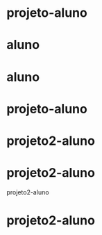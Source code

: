 # projeto-aluno
# aluno
# aluno
# projeto-aluno
# projeto2-aluno
# projeto2-aluno
projeto2-aluno
# projeto2-aluno

